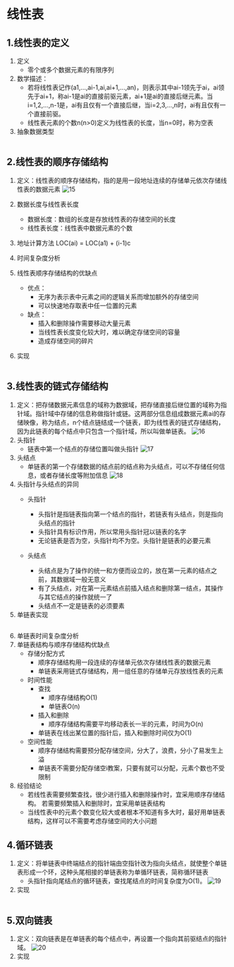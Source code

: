 # 线性表

## 1.线性表的定义
1. 定义
    + 零个或多个数据元素的有限序列
2. 数学描述：
    + 若将线性表记作(a1,...,ai-1,ai,ai+1,...,an)，则表示其中ai-1领先于ai，ai领先于ai+1，称ai-1是ai的直接前驱元素，ai+1是ai的直接后继元素。当i=1,2,...,n-1是，ai有且仅有一个直接后继，当i=2,3,...,n时，ai有且仅有一个直接前驱。
    + 线性表元素的个数n(n>0)定义为线性表的长度，当n=0时，称为空表
3. 抽象数据类型
~~~
~~~

## 2.线性表的顺序存储结构
1. 定义：线性表的顺序存储结构，指的是用一段地址连续的存储单元依次存储线性表的数据元素
![15](https://github.com/Upmerge/Daily/blob/master/1.DataStructuresAndAlgorithms/0.DataStructures/0.Note/image/15.PNG)
2. 数据长度与线性表长度
    + 数据长度：数组的长度是存放线性表的存储空间的长度
    + 线性表长度：线性表中数据元素的个数
3. 地址计算方法
    LOC(ai) = LOC(a1) + (i-1)c
4. 时间复杂度分析

5. 线性表顺序存储结构的优缺点
    + 优点：
        + 无序为表示表中元素之间的逻辑关系而增加额外的存储空间
        + 可以快速地存取表中任一位置的元素
    + 缺点：
        + 插入和删除操作需要移动大量元素
        + 当线性表长度变化较大时，难以确定存储空间的容量
        + 造成存储空间的碎片
6. 实现
~~~
~~~

## 3.线性表的链式存储结构
1. 定义：把存储数据元素信息的域称为数据域，把存储直接后继位置的域称为指针域。指针域中存储的信息称做指针或链。这两部分信息组成数据元素ai的存储映像，称为结点，n个结点链结成一个链表，即为线性表的链式存储结构，因为此链表的每个结点中只包含一个指针域，所以叫做单链表。
![16](https://github.com/Upmerge/Daily/blob/master/1.DataStructuresAndAlgorithms/0.DataStructures/0.Note/image/16.PNG)
2. 头指针
    + 链表中第一个结点的存储位置叫做头指针
    ![17](https://github.com/Upmerge/Daily/blob/master/1.DataStructuresAndAlgorithms/0.DataStructures/0.Note/image/17.PNG)
3. 头结点
    + 单链表的第一个存储数据的结点前的结点称为头结点，可以不存储任何信息，或者存储长度等附加信息
    ![18](https://github.com/Upmerge/Daily/blob/master/1.DataStructuresAndAlgorithms/0.DataStructures/0.Note/image/18.PNG)
4. 头指针与头结点的异同
    + 头指针
        + 头指针是指链表指向第一个结点的指针，若链表有头结点，则是指向头结点的指针
        + 头指针具有标识作用，所以常用头指针冠以链表的名字
        + 无论链表是否为空，头指针均不为空。头指针是链表的必要元素
    
    + 头结点
        + 头结点是为了操作的统一和方便而设立的，放在第一元素的结点之前，其数据域一般无意义
        + 有了头结点，对在第一元素结点前插入结点和删除第一结点，其操作与其它结点的操作就统一了
        + 头结点不一定是链表的必须要素
5. 单链表实现
~~~
~~~
6. 单链表时间复杂度分析
7. 单链表结构与顺序存储结构优缺点
    + 存储分配方式
        + 顺序存储结构用一段连续的存储单元依次存储线性表的数据元素
        + 单链表采用链式存储结构，用一组任意的存储单元存放线性表的元素
    + 时间性能
        + 查找
            + 顺序存储结构O(1)
            + 单链表O(n)
        + 插入和删除
            + 顺序存储结构需要平均移动表长一半的元素，时间为O(n)
        + 单链表在线出某位置的指针后，插入和删除时间仅为O(1)
    + 空间性能
        + 顺序存储结构需要预分配存储空间，分大了，浪费，分小了易发生上溢
        + 单链表不需要分配存储空i教案，只要有就可以分配，元素个数也不受限制
8. 经验结论
    + 若线性表需要频繁查找，很少进行插入和删除操作时，宜采用顺序存储结构。
      若需要频繁插入和删除时，宜采用单链表结构
    + 当线性表中的元素个数变化较大或者根本不知道有多大时，最好用单链表结构，这样可以不需要考虑存储空间的大小问题

## 4.循环链表
1. 定义：将单链表中终端结点的指针端由空指针改为指向头结点，就使整个单链表形成一个环，这种头尾相接的单链表称为单循环链表，简称循环链表
    + 头指针指向尾结点的循环链表，查找尾结点的时间复杂度为O(1)。
![19](https://github.com/Upmerge/Daily/blob/master/1.DataStructuresAndAlgorithms/0.DataStructures/0.Note/image/19.PNG)
2. 实现
~~~
~~~

## 5.双向链表
1. 定义：双向链表是在单链表的每个结点中，再设置一个指向其前驱结点的指针域。
![20](https://github.com/Upmerge/Daily/blob/master/1.DataStructuresAndAlgorithms/0.DataStructures/0.Note/image/20.PNG)
2. 实现
~~~
~~~